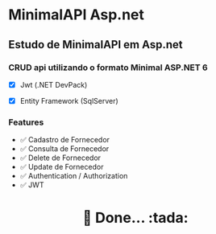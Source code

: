 # MinimalAPI Asp.net

## Estudo de MinimalAPI em Asp.net
### CRUD api utilizando o formato Minimal ASP.NET 6

 - [x] Jwt (.NET DevPack)
 - [x] Entity Framework (SqlServer)


### Features

- :white_check_mark:  Cadastro de Fornecedor
- :white_check_mark:  Consulta de Fornecedor
- :white_check_mark:  Delete de Fornecedor
- :white_check_mark:  Update de Fornecedor
- :white_check_mark:  Authentication / Authorization
- :white_check_mark:  JWT

<h1 align="center"> 
 🚀 Done... :tada:
</h1>
